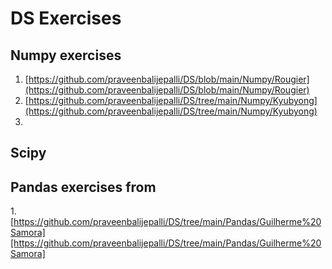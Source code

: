 # DS Exercises
## Numpy exercises
1. [https://github.com/praveenbalijepalli/DS/blob/main/Numpy/Rougier](https://github.com/praveenbalijepalli/DS/blob/main/Numpy/Rougier)
2. [https://github.com/praveenbalijepalli/DS/tree/main/Numpy/Kyubyong](https://github.com/praveenbalijepalli/DS/tree/main/Numpy/Kyubyong)
3. 
   
## Scipy

## Pandas exercises from 
1.[https://github.com/praveenbalijepalli/DS/tree/main/Pandas/Guilherme%20Samora][https://github.com/praveenbalijepalli/DS/tree/main/Pandas/Guilherme%20Samora]
